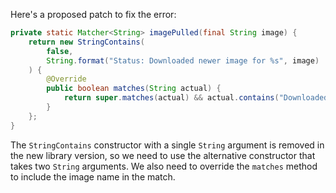Here's a proposed patch to fix the error:
```java
private static Matcher<String> imagePulled(final String image) {
    return new StringContains(
        false,
        String.format("Status: Downloaded newer image for %s", image)
    ) {
        @Override
        public boolean matches(String actual) {
            return super.matches(actual) && actual.contains("Downloaded newer image for " + image);
        }
    };
}
```
The `StringContains` constructor with a single `String` argument is removed in the new library version, so we need to use the alternative constructor that takes two `String` arguments. We also need to override the `matches` method to include the image name in the match.